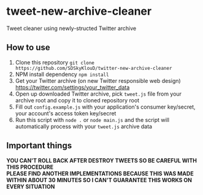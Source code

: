tweet-new-archive-cleaner
=========================
Tweet cleaner using newly-structed Twitter archive

How to use
----------
1. Clone this repository `git clone https://github.com/SDSkyKlouD/twitter-new-archive-cleaner`
2. NPM install dependency `npm install`
3. Get your Twitter archive (on new Twitter responsible web design) https://twitter.com/settings/your_twitter_data
4. Open up downloaded Twitter archive, pick `tweet.js` file from your archive root and copy it to cloned repository root
5. Fill out `config.example.js` with your application's consumer key/secret, your account's access token key/secret
6. Run this script with `node .` or `node main.js` and the script will automatically process with your `tweet.js` archive data

Important things
----------------
**YOU CAN'T ROLL BACK AFTER DESTROY TWEETS SO BE CAREFUL WITH THIS PROCEDURE**  
**PLEASE FIND ANOTHER IMPLEMENTATIONS BECAUSE THIS WAS MADE WITHIN ABOUT 30 MINUTES SO I CAN'T GUARANTEE THIS WORKS ON EVERY SITUATION**

